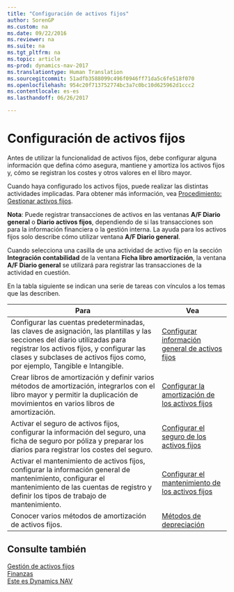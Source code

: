 ```yaml
---
title: "Configuración de activos fijos"
author: SorenGP
ms.custom: na
ms.date: 09/22/2016
ms.reviewer: na
ms.suite: na
ms.tgt_pltfrm: na
ms.topic: article
ms-prod: dynamics-nav-2017
ms.translationtype: Human Translation
ms.sourcegitcommit: 51adfb3588099c496f0946ff71da5c6fe518f070
ms.openlocfilehash: 954c20f713752774bc3a7c0bc10d625962d1ccc2
ms.contentlocale: es-es
ms.lasthandoff: 06/26/2017

---
```


# <a name="set-up-fixed-assets"></a>Configuración de activos fijos
Antes de utilizar la funcionalidad de activos fijos, debe configurar alguna información que defina cómo asegura, mantiene y amortiza los activos fijos y, cómo se registran los costes y otros valores en el libro mayor.

Cuando haya configurado los activos fijos, puede realizar las distintas actividades implicadas. Para obtener más información, vea [Procedimiento: Gestionar activos fijos](fa-manage.md).

**Nota**: Puede registrar transacciones de activos en las ventanas **A/F Diario general** o **Diario activos fijos**, dependiendo de si las transacciones son para la información financiera o la gestión interna. La ayuda para los activos fijos solo describe cómo utilizar ventana **A/F Diario general**.

Cuando selecciona una casilla de una actividad de activo fijo en la sección **Integración contabilidad** de la ventana **Ficha libro amortización**, la ventana **A/F Diario general** se utilizará para registrar las transacciones de la actividad en cuestión.

En la tabla siguiente se indican una serie de tareas con vínculos a los temas que las describen.

| Para | Vea |  
|----|-----|  
|Configurar las cuentas predeterminadas, las claves de asignación, las plantillas y las secciones del diario utilizadas para registrar los activos fijos, y configurar las clases y subclases de activos fijos como, por ejemplo, Tangible e Intangible.|[Configurar información general de activos fijos](fa-how-setup-general.md)|  
|Crear libros de amortización y definir varios métodos de amortización, integrarlos con el libro mayor y permitir la duplicación de movimientos en varios libros de amortización.|[Configurar la amortización de los activos fijos](fa-how-setup-depreciation.md)|
|Activar el seguro de activos fijos, configurar la información del seguro, una ficha de seguro por póliza y preparar los diarios para registrar los costes del seguro.|[Configurar el seguro de los activos fijos](fa-how-setup-insurance.md)|
|Activar el mantenimiento de activos fijos, configurar la información general de mantenimiento, configurar el mantenimiento de las cuentas de registro y definir los tipos de trabajo de mantenimiento.|[Configurar el mantenimiento de los activos fijos](fa-how-setup-maintenance.md)|
|Conocer varios métodos de amortización de activos fijos.|[Métodos de depreciación](fa-depreciation-methods.md)|

## <a name="see-also"></a>Consulte también
[Gestión de activos fijos](fa-manage.md)  
[Finanzas](finance-setup.md)  
[Este es Dynamics NAV](across-get-started.md)

